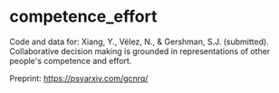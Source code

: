 # competence_effort
Code and data for: Xiang, Y., Vélez, N., & Gershman, S.J. (submitted). Collaborative decision making is grounded in representations of other people's competence and effort.

Preprint: https://psyarxiv.com/gcnrq/
